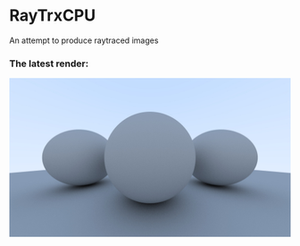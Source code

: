 # RayTrxCPU
An attempt to produce raytraced images 

### The latest render:

![the 3LambertianDiffuse image](/3LambertianDiffuse.jpg)
